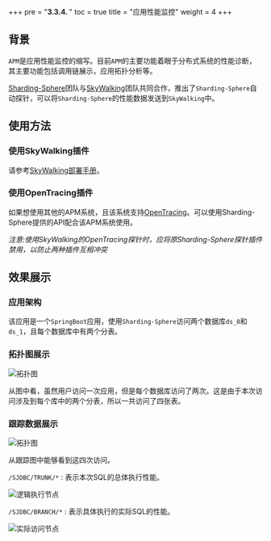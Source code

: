 +++
pre = "<b>3.3.4. </b>"
toc = true
title = "应用性能监控"
weight = 4
+++

## 背景

`APM`是应用性能监控的缩写。目前`APM`的主要功能着眼于分布式系统的性能诊断，其主要功能包括调用链展示，应用拓扑分析等。

[Sharding-Sphere](http://shardingsphere.io)团队与[SkyWalking](http://skywalking.io)团队共同合作，推出了`Sharding-Sphere`自动探针，可以将`Sharding-Sphere`的性能数据发送到`SkyWalking`中。

## 使用方法

### 使用SkyWalking插件

请参考[SkyWalking部署手册](https://github.com/OpenSkywalking/skywalking/wiki/Quick-start-chn)。

### 使用OpenTracing插件

如果想使用其他的APM系统，且该系统支持[OpenTracing](http://opentracing.io)。可以使用Sharding-Sphere提供的API配合该APM系统使用。

*注意:使用SkyWalking的OpenTracing探针时，应将原Sharding-Sphere探针插件禁用，以防止两种插件互相冲突*

## 效果展示

### 应用架构

该应用是一个`SpringBoot`应用，使用`Sharding-Sphere`访问两个数据库`ds_0`和`ds_1`，且每个数据库中有两个分表。

### 拓扑图展示

![拓扑图](http://ovfotjrsi.bkt.clouddn.com/apm/apm-topology.png)

从图中看，虽然用户访问一次应用，但是每个数据库访问了两次。这是由于本次访问涉及到每个库中的两个分表，所以一共访问了四张表。

### 跟踪数据展示

![拓扑图](http://ovfotjrsi.bkt.clouddn.com/apm/apm-trace.png)

从跟踪图中能够看到这四次访问。

`/SJDBC/TRUNK/*` : 表示本次SQL的总体执行性能。


![逻辑执行节点](http://ovfotjrsi.bkt.clouddn.com/apm/apm-trunk-span.png)

`/SJDBC/BRANCH/*` : 表示具体执行的实际SQL的性能。

![实际访问节点](http://ovfotjrsi.bkt.clouddn.com/apm/apm-branch-span.png)
